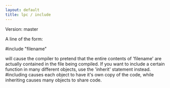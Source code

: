 ```yaml
---
layout: default
title: lpc / include
---
```


Version: master

A line of the form:

#include "filename"

will cause the compiler to pretend that the entire contents of 'filename'
are actually contained in the file being compiled.  If you want to include
a certain function in many different objects, use the 'inherit' statement
instead.  #including causes each object to have it's own copy of the
code, while inheriting causes many objects to share code.

